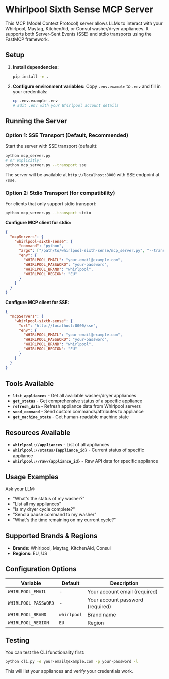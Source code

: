 # Whirlpool Sixth Sense MCP Server

This MCP (Model Context Protocol) server allows LLMs to interact with your Whirlpool, Maytag, KitchenAid, or Consul washer/dryer appliances. It supports both Server-Sent Events (SSE) and stdio transports using the FastMCP framework.

## Setup

1. **Install dependencies:**
   ```bash
   pip install -e .
   ```

2. **Configure environment variables:**
   Copy `.env.example` to `.env` and fill in your credentials:
   ```bash
   cp .env.example .env
   # Edit .env with your Whirlpool account details
   ```

## Running the Server

### Option 1: SSE Transport (Default, Recommended)

Start the server with SSE transport (default):
```bash
python mcp_server.py
# or explicitly:
python mcp_server.py --transport sse
```

The server will be available at `http://localhost:8000` with SSE endpoint at `/sse`.

### Option 2: Stdio Transport (for compatibility)

For clients that only support stdio transport:
```bash
python mcp_server.py --transport stdio
```

**Configure MCP client for stdio:**
```json
{
  "mcpServers": {
    "whirlpool-sixth-sense": {
      "command": "python",
      "args": ["/path/to/whirlpool-sixth-sense/mcp_server.py", "--transport", "stdio"],
      "env": {
        "WHIRLPOOL_EMAIL": "your-email@example.com",
        "WHIRLPOOL_PASSWORD": "your-password",
        "WHIRLPOOL_BRAND": "whirlpool",
        "WHIRLPOOL_REGION": "EU"
      }
    }
  }
}
```

**Configure MCP client for SSE:**
```json
{
  "mcpServers": {
    "whirlpool-sixth-sense": {
      "url": "http://localhost:8000/sse",
      "env": {
        "WHIRLPOOL_EMAIL": "your-email@example.com",
        "WHIRLPOOL_PASSWORD": "your-password",
        "WHIRLPOOL_BRAND": "whirlpool",
        "WHIRLPOOL_REGION": "EU"
      }
    }
  }
}
```

## Tools Available

- **`list_appliances`** - Get all available washer/dryer appliances
- **`get_status`** - Get comprehensive status of a specific appliance
- **`refresh_data`** - Refresh appliance data from Whirlpool servers
- **`send_command`** - Send custom commands/attributes to appliance
- **`get_machine_state`** - Get human-readable machine state

## Resources Available

- **`whirlpool://appliances`** - List of all appliances
- **`whirlpool://status/{appliance_id}`** - Current status of specific appliance
- **`whirlpool://raw/{appliance_id}`** - Raw API data for specific appliance

## Usage Examples

Ask your LLM:
- "What's the status of my washer?"
- "List all my appliances"
- "Is my dryer cycle complete?"
- "Send a pause command to my washer"
- "What's the time remaining on my current cycle?"

## Supported Brands & Regions

- **Brands:** Whirlpool, Maytag, KitchenAid, Consul
- **Regions:** EU, US

## Configuration Options

| Variable | Default | Description |
|----------|---------|-------------|
| `WHIRLPOOL_EMAIL` | - | Your account email (required) |
| `WHIRLPOOL_PASSWORD` | - | Your account password (required) |
| `WHIRLPOOL_BRAND` | `whirlpool` | Brand name |
| `WHIRLPOOL_REGION` | `EU` | Region |

## Testing

You can test the CLI functionality first:
```bash
python cli.py -e your-email@example.com -p your-password -l
```

This will list your appliances and verify your credentials work.